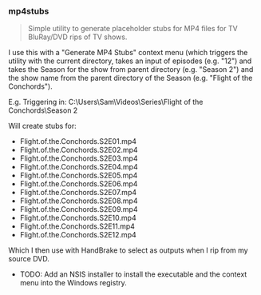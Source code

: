 ### mp4stubs
> Simple utility to generate placeholder stubs for MP4 files for TV BluRay/DVD rips of TV shows.

I use this with a "Generate MP4 Stubs" context menu (which triggers the utility with the current directory, takes an input of episodes (e.g. "12") and takes the Season for the show from parent directory (e.g. "Season 2") and the show name from the parent directory of the Season (e.g. "Flight of the Conchords").

E.g. Triggering in:
C:\Users\Sam\Videos\Series\Flight of the Conchords\Season 2

Will create stubs for:

- Flight.of.the.Conchords.S2E01.mp4
- Flight.of.the.Conchords.S2E02.mp4
- Flight.of.the.Conchords.S2E03.mp4
- Flight.of.the.Conchords.S2E04.mp4
- Flight.of.the.Conchords.S2E05.mp4
- Flight.of.the.Conchords.S2E06.mp4
- Flight.of.the.Conchords.S2E07.mp4
- Flight.of.the.Conchords.S2E08.mp4
- Flight.of.the.Conchords.S2E09.mp4
- Flight.of.the.Conchords.S2E10.mp4
- Flight.of.the.Conchords.S2E11.mp4
- Flight.of.the.Conchords.S2E12.mp4

Which I then use with HandBrake to select as outputs when I rip from my source DVD.

* TODO: Add an NSIS installer to install the executable and the context menu into the Windows registry.
